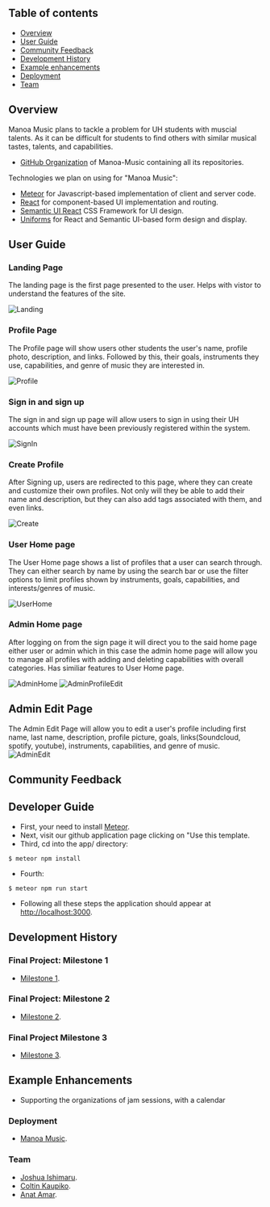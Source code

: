 ## Table of contents

* [Overview](#overview)
* [User Guide](#user-guide)
* [Community Feedback](#community-feedback)
* [Development History](#development-history)
* [Example enhancements](#example-enhancements)
* [Deployment](#deployment)
* [Team](#team)

## Overview

Manoa Music plans to tackle a problem for UH students with muscial talents. As it can be difficult for students to find others with similar musical tastes, talents, and capabilities. 

* [GitHub Organization](https://github.com/manoa-music) of Manoa-Music containing all its repositories.

Technologies we plan on using for "Manoa Music":

* [Meteor](https://www.meteor.com/) for Javascript-based implementation of client and server code.
* [React](https://reactjs.org/) for component-based UI implementation and routing.
* [Semantic UI React](https://react.semantic-ui.com/) CSS Framework for UI design.
* [Uniforms](https://uniforms.tools/) for React and Semantic UI-based form design and display.

## User Guide

### Landing Page

The landing page is the first page presented to the user. Helps with vistor to understand the features of the site. 

![Landing](/images/LandingM2.PNG)

### Profile Page

The Profile page will show users other students the user's name, profile photo, description, and links. Followed by this, their goals, instruments they use, capabilities, and genre of music they are interested in.

![Profile](/images/profilesmockup1.png)

### Sign in and sign up

The sign in and sign up page will allow users to sign in using their UH accounts which must have been previously registered within the system. 

![SignIn](/images/signinmockup1.png)

### Create Profile

After Signing up, users are redirected to this page, where they can create and customize their own profiles. Not only will they be able to add their name and description, but they can also add tags associated with them, and even links.

![Create](/images/CreateProfileM2.PNG)

### User Home page 

The User Home page shows a list of profiles that a user can search through. They can either search by name by using the search bar or use the filter options to limit profiles shown by instruments, goals, capabilities, and interests/genres of music.

![UserHome](/images/UserHomeM2.PNG)

### Admin Home page

After logging on from the sign page it will direct you to the said home page either user or admin which in this case the admin home page will allow you to manage all profiles with adding and deleting capabilities with overall categories. Has similiar features to User Home page.

![AdminHome](/images/AdminHomeM1.PNG)
![AdminProfileEdit](/images/AdminHomeM2.png)

## Admin Edit Page

The Admin Edit Page will allow you to edit a user's profile including first name, last name, description, profile picture, goals, links(Soundcloud, spotify, youtube), instruments, capabilities, and genre of music. 
![AdminEdit](/images/AdminEditM2.png)

## Community Feedback

## Developer Guide

* First, your need to install [Meteor](https://www.meteor.com/developers/install).
* Next, visit our github application page clicking on "Use this template.
* Third, cd into the app/ directory: 
```
$ meteor npm install
```
* Fourth:
```
$ meteor npm run start
```
* Following all these steps the application should appear at [http://localhost:3000]( http://localhost:3000).

## Development History

### Final Project: Milestone 1
* [Milestone 1](https://github.com/manoa-music/manoa-music/projects/1).

### Final Project: Milestone 2
* [Milestone 2](https://github.com/manoa-music/manoa-music/projects/2).

### Final Project Milestone 3
* [Milestone 3](https://github.com/manoa-music/manoa-music/projects/3).

## Example Enhancements 
* Supporting the organizations of jam sessions, with a calendar 

### Deployment
* [Manoa Music](http://165.232.137.11/#/).

### Team
* [Joshua Ishimaru](https://jishimaru2.github.io/).
* [Coltin Kaupiko](https://coltin-kai.github.io/).
* [Anat Amar](https://anatamar1.github.io/).
